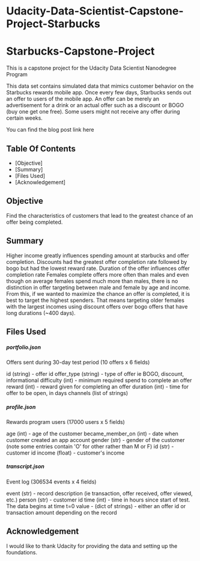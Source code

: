 # Udacity-Data-Scientist-Capstone-Project-Starbucks

# Starbucks-Capstone-Project
This is a capstone project for the Udacity Data Scientist Nanodegree Program

This data set contains simulated data that mimics customer behavior on the Starbucks rewards mobile app. Once every few days, Starbucks sends out an offer to users of the mobile app. An offer can be merely an advertisement for a drink or an actual offer such as a discount or BOGO (buy one get one free). Some users might not receive any offer during certain weeks.
   
You can find the blog post link here
## Table Of Contents  
* [Objective]
* [Summary]
* [Files Used]  
* [Acknowledgement] 


<a name="moti"></a>
## Objective
Find the characteristics of customers that lead to the greatest chance of an offer being completed.

<a name="summary"></a>
## Summary 
Higher income greatly influences spending amount at starbucks and offer completion.
Discounts had the greatest offer completion rate followed by bogo but had the lowest reward rate.
Duration of the offer influences offer completion rate
Females complete offers more often than males and even though on average females spend much more than males, there is no distinction in offer targeting between male and female by age and income.
From this, if we wanted to maximize the chance an offer is completed, it is best to target the highest spenders. That means targeting older females with the largest incomes using discount offers over bogo offers that have long durations (~400 days).     

<a name="desc"></a>
## Files Used

##### portfolio.json
Offers sent during 30-day test period (10 offers x 6 fields)

id (string) - offer id
offer_type (string) - type of offer ie BOGO, discount, informational
difficulty (int) - minimum required spend to complete an offer
reward (int) - reward given for completing an offer
duration (int) - time for offer to be open, in days
channels (list of strings)


##### profile.json
Rewards program users (17000 users x 5 fields)

age (int) - age of the customer
became_member_on (int) - date when customer created an app account
gender (str) - gender of the customer (note some entries contain 'O' for other rather than M or F)
id (str) - customer id
income (float) - customer's income 

##### transcript.json
Event log (306534 events x 4 fields)

event (str) - record description (ie transaction, offer received, offer viewed, etc.)
person (str) - customer id
time (int) - time in hours since start of test. The data begins at time t=0
value - (dict of strings) - either an offer id or transaction amount depending on the record


<a name="acknow"/></a>
## Acknowledgement
I would like to thank Udacity for providing the data and setting up the foundations.
